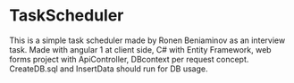 # TaskScheduler
This is a simple task scheduler made by Ronen Beniaminov as an interview task. Made with angular 1 at client side, C# with Entity Framework, web forms project with ApiController, DBcontext per request concept. CreateDB.sql and InsertData should run for DB usage.
